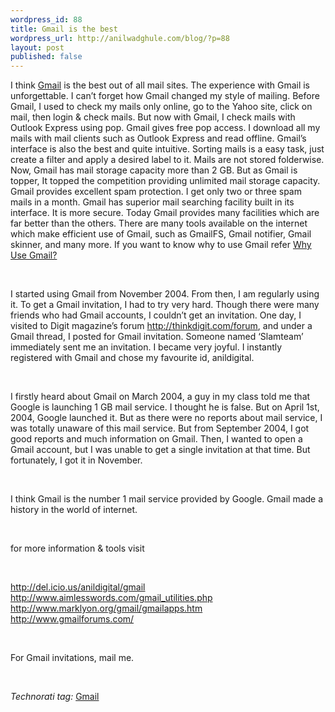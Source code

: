 ```yaml
--- 
wordpress_id: 88
title: Gmail is the best
wordpress_url: http://anilwadghule.com/blog/?p=88
layout: post
published: false
---
```

<p>I think <a href="http://gmail.google.com/" target="_blank">Gmail</a> is the best out of all mail sites. The experience with Gmail is unforgettable. I can’t forget how Gmail changed my style of mailing. Before Gmail, I used to check my mails only online, go to the Yahoo site, click on mail, then login & check mails. But now with Gmail, I check mails with Outlook Express using pop. Gmail gives free pop access. I download all my mails with mail clients such as Outlook Express and read offline. Gmail’s interface is also the best and quite intuitive. Sorting mails is a easy task, just create a filter and apply a desired label to it. Mails are not stored folderwise. Now, Gmail has mail storage capacity more than 2 GB. But as Gmail is topper, It topped the competition providing unlimited mail storage capacity. Gmail provides excellent spam protection. I get only two or three spam mails in a month. Gmail has superior mail searching facility built in its interface. It is more secure. Today Gmail provides many facilities which are far better than the others. There are many tools available on the internet which make efficient use of Gmail, such as GmailFS, Gmail notifier, Gmail skinner, and many more. If you want to know why to use Gmail refer <a href="http://gmail.google.com/gmail/help/why_gmail.html">Why Use Gmail?</a></p><br /><p>I started using Gmail from November 2004. From then, I am regularly using it. To get a Gmail invitation, I had to try very hard. Though there were many friends who had Gmail accounts, I couldn’t get an invitation. One day, I visited to Digit magazine’s forum <a href="http://thinkdigit.com/forum" target="_blank">http://thinkdigit.com/forum</a>, and under a Gmail thread, I posted for Gmail invitation. Someone named ‘Slamteam’ immediately sent me an invitation. I became very joyful. I instantly registered with Gmail and chose my favourite id, anildigital.</p><br /><p>I firstly heard about Gmail on March 2004, a guy in my class told me that Google is launching 1 GB mail service. I thought he is false. But on April 1st, 2004, Google launched it. But as there were no reports about mail service, I was totally unaware of this mail service. But from September 2004, I got good reports and much information on Gmail. Then, I wanted to open a Gmail account, but I was unable to get a single invitation at that time. But fortunately, I got it in November.</p><br /><p>I think Gmail is the number 1 mail service provided by Google. Gmail made a history in the world of internet. </p><br /><p>for more information &amp; tools visit</p><br /><p><a href="http://del.icio.us/anildigital/gmail">http://del.icio.us/anildigital/gmail</a><br /><a href="http://www.aimlesswords.com/gmail_utilities.php" target="_blank">http://www.aimlesswords.com/gmail_utilities.php</a><br /><a href="http://www.marklyon.org/gmail/gmailapps.htm" target="_blank">http://www.marklyon.org/gmail/gmailapps.htm</a><br /><a href="http://www.gmailforums.com/" target="_blank">http://www.gmailforums.com/</a></p><br /><p>For Gmail invitations, mail me.</p><br /><p><em>Technorati tag:</em> <a title="Gmail category on Technorati, the blog search engine" href="http://www.technorati.com/tag/gmail" target="_blank" rel="tag">Gmail</a></p>

